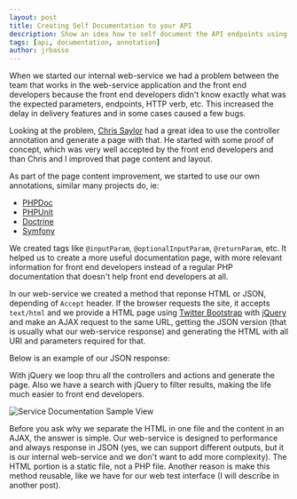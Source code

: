 ```yaml
---
layout: post
title: Creating Self Documentation to your API
description: Show an idea how to self document the API endpoints using code
tags: [api, documentation, annotation]
author: jrbasso
---
```


When we started our internal web-service we had a problem between the team that works in
the web-service application and the front end developers because the front end
developers didn't know exactly what was the expected parameters, endpoints, HTTP verb,
etc. This increased the delay in delivery features and in some cases caused a few bugs.

Looking at the problem, [Chris Saylor](https://github.com/cjsaylor) had a great
idea to use the controller annotation and generate a page with that. He started with
some proof of concept, which was very well accepted by the front end developers and than
Chris and I improved that page content and layout.

As part of the page content improvement, we started to use our own annotations, similar
many projects do, ie:
- [PHPDoc](http://www.phpdoc.org/docs/latest/for-users/list-of-tags.html)
- [PHPUnit](http://www.phpunit.de/manual/current/en/appendixes.annotations.html)
- [Doctrine](http://doctrine-orm.readthedocs.org/en/latest/reference/annotations-reference.html)
- [Symfony](http://symfony.com/doc/current/bundles/SensioFrameworkExtraBundle/index.html#annotations-for-controllers)

We created tags like `@inputParam`, `@optionalInputParam`, `@returnParam`, etc. It helped
us to create a more useful documentation page, with more relevant information for front end
developers instead of a regular PHP documentation that doesn't help front end developers at all.

In our web-service we created a method that reponse HTML or JSON, depending of
`Accept` header. If the browser requests the site, it accepts `text/html` and we provide a
HTML page using [Twitter Bootstrap](http://twitter.github.com/bootstrap/) with
[jQuery](http://jquery.com) and make an AJAX request to the same URL, getting the JSON version
(that is usually what our web-service response) and generating the HTML with all URI and
parameters required for that.

Below is an example of our JSON response:
<script type="text/javascript" src="https://gist.github.com/3266700.js"> </script>

With jQuery we loop thru all the controllers and actions and generate the page. Also we
have a search with jQuery to filter results, making the life much easier to front end
developers.

<img src="http://daigon.s3.amazonaws.com/developer/service_documentation.png" alt="Service Documentation Sample View">

Before you ask why we separate the HTML in one file and the content in an AJAX, the answer is
simple. Our web-service is designed to performance and always response in JSON (yes, we can
support different outputs, but it is our internal web-service and we don't want to add more
complexity). The HTML portion is a static file, not a PHP file. Another reason is make
this method reusable, like we have for our web test interface (I will describe in another
post).

<script type="text/javascript">
	// Hack to fix the reddit link, because this link was inserted without the end slash
	reddit_url = 'http://engineering.zumba.com/2012/08/05/self-documentation';
</script>
